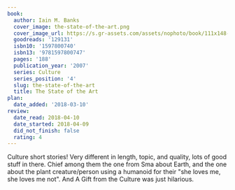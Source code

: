 ```yaml
---
book:
  author: Iain M. Banks
  cover_image: the-state-of-the-art.png
  cover_image_url: https://s.gr-assets.com/assets/nophoto/book/111x148-bcc042a9c91a29c1d680899eff700a03.png
  goodreads: '129131'
  isbn10: '1597800740'
  isbn13: '9781597800747'
  pages: '188'
  publication_year: '2007'
  series: Culture
  series_position: '4'
  slug: the-state-of-the-art
  title: The State of the Art
plan:
  date_added: '2018-03-10'
review:
  date_read: 2018-04-10
  date_started: 2018-04-09
  did_not_finish: false
  rating: 4
---
```


Culture short stories! Very different in length, topic, and quality, lots of good stuff in there. Chief among them the one from Sma about Earth, and the one about the plant creature/person using a humanoid for their "she loves me, she loves me not". And A Gift from the Culture was just hilarious.
